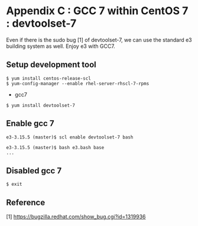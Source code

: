 # Appendix C : GCC 7 within CentOS 7 : devtoolset-7

Even if there is the sudo bug [1] of devtoolset-7, we can use the standard e3 building system as well. Enjoy e3 with GCC7. 


## Setup development tool

```
$ yum install centos-release-scl
$ yum-config-manager --enable rhel-server-rhscl-7-rpms
```

* gcc7

```
$ yum install devtoolset-7
```

## Enable gcc 7

```
e3-3.15.5 (master)$ scl enable devtoolset-7 bash
```

```
e3-3.15.5 (master)$ bash e3.bash base
...

```

## Disabled gcc 7

```
$ exit
```

## Reference
[1] https://bugzilla.redhat.com/show_bug.cgi?id=1319936
